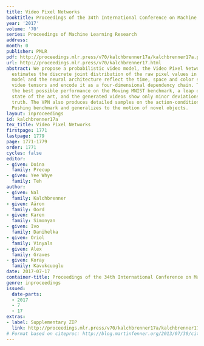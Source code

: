 ```yaml
---
title: Video Pixel Networks
booktitle: Proceedings of the 34th International Conference on Machine Learning
year: '2017'
volume: '70'
series: Proceedings of Machine Learning Research
address: 
month: 0
publisher: PMLR
pdf: http://proceedings.mlr.press/v70/kalchbrenner17a/kalchbrenner17a.pdf
url: http://proceedings.mlr.press/v70/kalchbrenner17.html
abstract: We propose a probabilistic video model, the Video Pixel Network (VPN), that
  estimates the discrete joint distribution of the raw pixel values in a video. The
  model and the neural architecture reflect the time, space and color structure of
  video tensors and encode it as a four-dimensional dependency chain. The VPN approaches
  the best possible performance on the Moving MNIST benchmark, a leap over the previous
  state of the art, and the generated videos show only minor deviations from the ground
  truth. The VPN also produces detailed samples on the action-conditional Robotic
  Pushing benchmark and generalizes to the motion of novel objects.
layout: inproceedings
id: kalchbrenner17a
tex_title: Video Pixel Networks
firstpage: 1771
lastpage: 1779
page: 1771-1779
order: 1771
cycles: false
editor:
- given: Doina
  family: Precup
- given: Yee Whye
  family: Teh
author:
- given: Nal
  family: Kalchbrenner
- given: Aäron
  family: Oord
- given: Karen
  family: Simonyan
- given: Ivo
  family: Danihelka
- given: Oriol
  family: Vinyals
- given: Alex
  family: Graves
- given: Koray
  family: Kavukcuoglu
date: 2017-07-17
container-title: Proceedings of the 34th International Conference on Machine Learning
genre: inproceedings
issued:
  date-parts:
  - 2017
  - 7
  - 17
extras:
- label: Supplementary ZIP
  link: http://proceedings.mlr.press/v70/kalchbrenner17a/kalchbrenner17a-supp.zip
# Format based on citeproc: http://blog.martinfenner.org/2013/07/30/citeproc-yaml-for-bibliographies/
---
```

